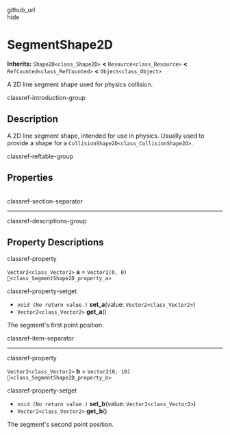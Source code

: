 github\_url  
hide

# SegmentShape2D

**Inherits:** `Shape2D<class_Shape2D>` **&lt;**
`Resource<class_Resource>` **&lt;** `RefCounted<class_RefCounted>`
**&lt;** `Object<class_Object>`

A 2D line segment shape used for physics collision.

classref-introduction-group

## Description

A 2D line segment shape, intended for use in physics. Usually used to
provide a shape for a `CollisionShape2D<class_CollisionShape2D>`.

classref-reftable-group

## Properties

<table>
<tbody>
<tr>
</tr>
<tr>
</tr>
</tbody>
</table>

classref-section-separator

------------------------------------------------------------------------

classref-descriptions-group

## Property Descriptions

classref-property

`Vector2<class_Vector2>` **a** = `Vector2(0, 0)`
`🔗<class_SegmentShape2D_property_a>`

classref-property-setget

-   `void (No return value.)` **set\_a**(value:
    `Vector2<class_Vector2>`)
-   `Vector2<class_Vector2>` **get\_a**()

The segment's first point position.

classref-item-separator

------------------------------------------------------------------------

classref-property

`Vector2<class_Vector2>` **b** = `Vector2(0, 10)`
`🔗<class_SegmentShape2D_property_b>`

classref-property-setget

-   `void (No return value.)` **set\_b**(value:
    `Vector2<class_Vector2>`)
-   `Vector2<class_Vector2>` **get\_b**()

The segment's second point position.
